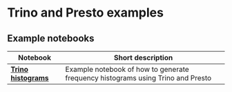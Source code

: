 # Trino and Presto examples

## Example notebooks

|Notebook|Short description| 
| -------------------------- | -------------------------|
|[**Trino histograms**](Trino_histograms.ipynb)|Example notebook of how to generate frequency histograms using Trino and Presto|

